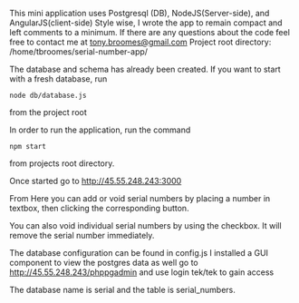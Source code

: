 This mini application uses Postgresql (DB), NodeJS(Server-side), and AngularJS(client-side)
Style wise, I wrote the app to remain compact and left comments to a minimum.  If there are any questions about the code feel free to contact me at <tony.broomes@gmail.com>
Project root directory: /home/tbroomes/serial-number-app/

The database and schema has already been created.  If you want to start with a fresh database, run

    node db/database.js 

from the project root


In order to run the application, run the command

    npm start 

from projects root directory.

Once started go to 
http://45.55.248.243:3000

From Here you can add or void serial numbers by placing a number in textbox, then clicking the corresponding button.

You can also void individual serial numbers by using the checkbox.  It will remove the serial number immediately.

The database configuration can be found in config.js
I installed a GUI component to view the postgres data as well
go to 
http://45.55.248.243/phppgadmin
and use login tek/tek to gain access

The database name is serial and the table is serial_numbers. 

